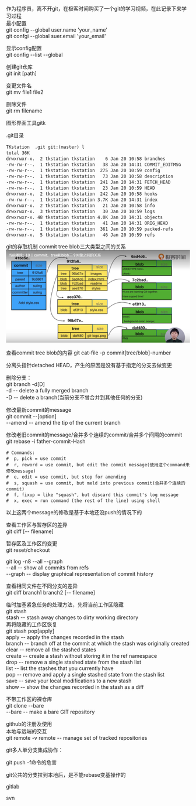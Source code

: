 作为程序员，离不开git，在极客时间购买了一个git的学习视频，在此记录下来学习过程    
最小配置    
git config --global user.name 'your_name'     
git confgi --global suer.email 'your_email'    

显示config配置    
git config --list --global

创建git仓库    
git init [path]    

变更文件名   
git mv file1 file2    

删除文件    
git rm filename     

图形界面工具gitk   

.git目录    
```
TKstation  .git git:(master) l
total 36K
drwxrwxr-x.  2 tkstation tkstation    6 Jan 20 10:58 branches
-rw-rw-r--.  1 tkstation tkstation   38 Jan 20 14:31 COMMIT_EDITMSG
-rw-rw-r--.  1 tkstation tkstation  275 Jan 20 10:59 config
-rw-rw-r--.  1 tkstation tkstation   73 Jan 20 10:58 description
-rw-rw-r--.  1 tkstation tkstation  241 Jan 20 14:31 FETCH_HEAD
-rw-rw-r--.  1 tkstation tkstation   23 Jan 20 10:59 HEAD
drwxrwxr-x.  2 tkstation tkstation  242 Jan 20 10:58 hooks
-rw-rw-r--.  1 tkstation tkstation 3.7K Jan 20 14:31 index
drwxrwxr-x.  2 tkstation tkstation   21 Jan 20 10:58 info
drwxrwxr-x.  3 tkstation tkstation   30 Jan 20 10:59 logs
drwxrwxr-x. 48 tkstation tkstation 4.0K Jan 20 14:31 objects
-rw-rw-r--.  1 tkstation tkstation   41 Jan 20 14:31 ORIG_HEAD
-rw-rw-r--.  1 tkstation tkstation  361 Jan 20 10:59 packed-refs
drwxrwxr-x.  5 tkstation tkstation   46 Jan 20 10:59 refs
```

git的存取机制 commit tree blob三大类型之间的关系    
![](https://raw.githubusercontent.com/chujun-L/chujun-L.github.io/master/images/git%20commit%20tree%20blob.png)

查看commit tree blob的内容
git cat-file -p commit[tree/blob]-number   

分离头指针detached HEAD，产生的原因是没有基于指定的分支去做变更    

删除分支：    
git branch -d[D]                               
-d                  -- delete a fully merged branch                                            
-D                  -- delete a branch(当前分支不曾合并到其他任何的分支)

修改最新commit的message     
git commit --[option]    
--amend                -- amend the tip of the current branch

修改老旧commit的message/合并多个连续的commit/合并多个间隔的commit     
git rebase -i father-commit-Hash   
```   
# Commands:
#  p, pick = use commit
#  r, reword = use commit, but edit the commit message(使用这个command来修改message)
#  e, edit = use commit, but stop for amending
#  s, squash = use commit, but meld into previous commit(合并多个连续的commit)
#  f, fixup = like "squash", but discard this commit's log message
#  x, exec = run command (the rest of the line) using shell
```
以上这两个message的修改是基于本地还没push的情况下的    

查看工作区与暂存区的差异    
git diff [-- filename]   

暂存区及工作区的变更    
git reset/checkout    


git log -n8 --all --graph      
--all                  -- show all commits from refs   
--graph                -- display graphical representation of commit history   

查看相同文件在不同分支的差异      
git diff branch1 branch2 [-- filename]      

临时加塞紧急任务的处理方法，先将当前工作区隐藏     
git stash      
stash                  -- stash away changes to dirty working directory      
再将隐藏的工作区恢复     
git stash pop[apply]     
apply                  -- apply the changes recorded in the stash    
branch                 -- branch off at the commit at which the stash was originally created    
clear                  -- remove all the stashed states    
create                 -- create a stash without storing it in the ref namespace    
drop                   -- remove a single stashed state from the stash list    
list                   -- list the stashes that you currently have    
pop                    -- remove and apply a single stashed state from the stash list    
save                   -- save your local modifications to a new stash    
show                   -- show the changes recorded in the stash as a diff    

不带工作区的裸仓库       
git clone --bare    
--bare                 -- make a bare GIT repository    

github的注册及使用     
本地与远端的交互     
git remote -v
remote                 -- manage set of tracked repositories

git多人单分支集成协作：   

git push -f命令的危害

git公共的分支拉到本地后，是不能rebase变基操作的



gitlab



svn
















